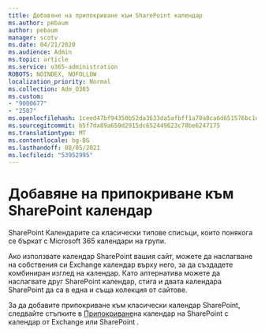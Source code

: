 ```yaml
---
title: Добавяне на припокриване към SharePoint календар
ms.author: pebaum
author: pebaum
manager: scotv
ms.date: 04/21/2020
ms.audience: Admin
ms.topic: article
ms.service: o365-administration
ROBOTS: NOINDEX, NOFOLLOW
localization_priority: Normal
ms.collection: Adm_O365
ms.custom:
- "9000677"
- "2587"
ms.openlocfilehash: 1ceed47bf94350b52da3633da5afbff1a70a8ca6d651576bc1d89acdbaf7af65
ms.sourcegitcommit: b5f7da89a650d2915dc652449623c78be6247175
ms.translationtype: MT
ms.contentlocale: bg-BG
ms.lasthandoff: 08/05/2021
ms.locfileid: "53952995"
---
```

# <a name="adding-an-overlay-to-a-sharepoint-calendar"></a>Добавяне на припокриване към SharePoint календар

SharePoint Календарите са класически типове списъци, които понякога се бъркат с Microsoft 365 календари на групи.
 
Ако използвате календар SharePoint вашия сайт, можете да наслагване на собствения си Exchange календар върху него, за да създадете комбиниран изглед на календар. Като алтернатива можете да наслагвате друг SharePoint календар, стига и двата календара SharePoint да са в една и съща колекция от сайтове.
 
За да добавите припокриване към класически календар SharePoint, следвайте стъпките в [Припокриване](https://support.office.com/article/Overlay-a-SharePoint-calendar-with-a-calendar-from-Exchange-or-SharePoint-4CAEBE59-3994-4A94-9322-B31ABB8A5E9A)на календар на SharePoint с календар от Exchange или SharePoint .
